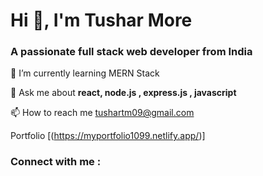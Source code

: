   # **Hi 👋, I'm Tushar More**
                                            
### A passionate full stack web developer from India

🌱 I’m currently learning MERN Stack

💬 Ask me about **react, node.js , express.js , javascript**

📫 How to reach me tushartm09@gmail.com

Portfolio [(https://myportfolio1099.netlify.app/)]

### Connect with me :






